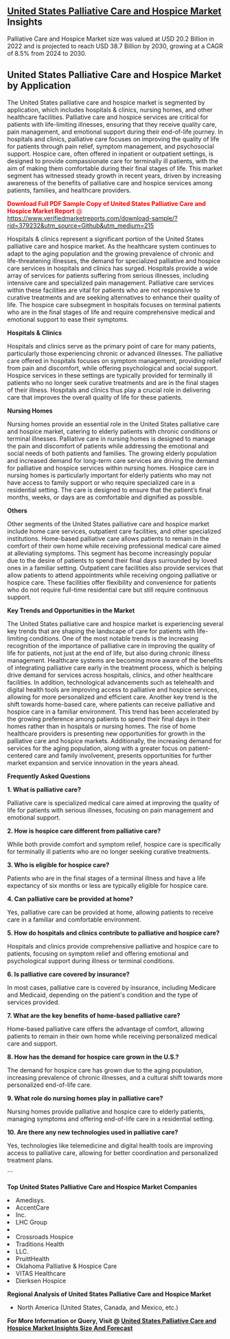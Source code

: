 <h2><a href="https://www.verifiedmarketreports.com/download-sample/?rid=379232&amp;utm_source=Github&amp;utm_medium=215" target="_blank">United States Palliative Care and Hospice Market</a> Insights</h2><p>Palliative Care and Hospice Market size was valued at USD 20.2 Billion in 2022 and is projected to reach USD 38.7 Billion by 2030, growing at a CAGR of 8.5% from 2024 to 2030.</p><p> <h2>United States Palliative Care and Hospice Market by Application</h2> <p>The United States palliative care and hospice market is segmented by application, which includes hospitals & clinics, nursing homes, and other healthcare facilities. Palliative care and hospice services are critical for patients with life-limiting illnesses, ensuring that they receive quality care, pain management, and emotional support during their end-of-life journey. In hospitals and clinics, palliative care focuses on improving the quality of life for patients through pain relief, symptom management, and psychosocial support. Hospice care, often offered in inpatient or outpatient settings, is designed to provide compassionate care for terminally ill patients, with the aim of making them comfortable during their final stages of life. This market segment has witnessed steady growth in recent years, driven by increasing awareness of the benefits of palliative care and hospice services among patients, families, and healthcare providers. <p><span class=""><span style="color: #ff0000;"><strong>Download Full PDF Sample Copy of United States Palliative Care and Hospice Market Report</strong> @ </span><a href="https://www.verifiedmarketreports.com/download-sample/?rid=379232&amp;utm_source=Github&amp;utm_medium=215" target="_blank">https://www.verifiedmarketreports.com/download-sample/?rid=379232&amp;utm_source=Github&amp;utm_medium=215</a></span></p> Hospitals & clinics represent a significant portion of the United States palliative care and hospice market. As the healthcare system continues to adapt to the aging population and the growing prevalence of chronic and life-threatening illnesses, the demand for specialized palliative and hospice care services in hospitals and clinics has surged. Hospitals provide a wide array of services for patients suffering from serious illnesses, including intensive care and specialized pain management. Palliative care services within these facilities are vital for patients who are not responsive to curative treatments and are seeking alternatives to enhance their quality of life. The hospice care subsegment in hospitals focuses on terminal patients who are in the final stages of life and require comprehensive medical and emotional support to ease their symptoms. <p><strong>Hospitals & Clinics</strong></p> <p>Hospitals and clinics serve as the primary point of care for many patients, particularly those experiencing chronic or advanced illnesses. The palliative care offered in hospitals focuses on symptom management, providing relief from pain and discomfort, while offering psychological and social support. Hospice services in these settings are typically provided for terminally ill patients who no longer seek curative treatments and are in the final stages of their illness. Hospitals and clinics thus play a crucial role in delivering care that improves the overall quality of life for these patients.</p> <p><strong>Nursing Homes</strong></p> <p>Nursing homes provide an essential role in the United States palliative care and hospice market, catering to elderly patients with chronic conditions or terminal illnesses. Palliative care in nursing homes is designed to manage the pain and discomfort of patients while addressing the emotional and social needs of both patients and families. The growing elderly population and increased demand for long-term care services are driving the demand for palliative and hospice services within nursing homes. Hospice care in nursing homes is particularly important for elderly patients who may not have access to family support or who require specialized care in a residential setting. The care is designed to ensure that the patient’s final months, weeks, or days are as comfortable and dignified as possible. <p><strong>Others</strong></p> <p>Other segments of the United States palliative care and hospice market include home care services, outpatient care facilities, and other specialized institutions. Home-based palliative care allows patients to remain in the comfort of their own home while receiving professional medical care aimed at alleviating symptoms. This segment has become increasingly popular due to the desire of patients to spend their final days surrounded by loved ones in a familiar setting. Outpatient care facilities also provide services that allow patients to attend appointments while receiving ongoing palliative or hospice care. These facilities offer flexibility and convenience for patients who do not require full-time residential care but still require continuous support.</p> <p><strong>Key Trends and Opportunities in the Market</strong></p> <p>The United States palliative care and hospice market is experiencing several key trends that are shaping the landscape of care for patients with life-limiting conditions. One of the most notable trends is the increasing recognition of the importance of palliative care in improving the quality of life for patients, not just at the end of life, but also during chronic illness management. Healthcare systems are becoming more aware of the benefits of integrating palliative care early in the treatment process, which is helping drive demand for services across hospitals, clinics, and other healthcare facilities. In addition, technological advancements such as telehealth and digital health tools are improving access to palliative and hospice services, allowing for more personalized and efficient care. Another key trend is the shift towards home-based care, where patients can receive palliative and hospice care in a familiar environment. This trend has been accelerated by the growing preference among patients to spend their final days in their homes rather than in hospitals or nursing homes. The rise of home healthcare providers is presenting new opportunities for growth in the palliative care and hospice markets. Additionally, the increasing demand for services for the aging population, along with a greater focus on patient-centered care and family involvement, presents opportunities for further market expansion and service innovation in the years ahead. <p><strong>Frequently Asked Questions</strong></p> <p><strong>1. What is palliative care?</strong></p> <p>Palliative care is specialized medical care aimed at improving the quality of life for patients with serious illnesses, focusing on pain management and emotional support.</p> <p><strong>2. How is hospice care different from palliative care?</strong></p> <p>While both provide comfort and symptom relief, hospice care is specifically for terminally ill patients who are no longer seeking curative treatments.</p> <p><strong>3. Who is eligible for hospice care?</strong></p> <p>Patients who are in the final stages of a terminal illness and have a life expectancy of six months or less are typically eligible for hospice care.</p> <p><strong>4. Can palliative care be provided at home?</strong></p> <p>Yes, palliative care can be provided at home, allowing patients to receive care in a familiar and comfortable environment.</p> <p><strong>5. How do hospitals and clinics contribute to palliative and hospice care?</strong></p> <p>Hospitals and clinics provide comprehensive palliative and hospice care to patients, focusing on symptom relief and offering emotional and psychological support during illness or terminal conditions.</p> <p><strong>6. Is palliative care covered by insurance?</strong></p> <p>In most cases, palliative care is covered by insurance, including Medicare and Medicaid, depending on the patient's condition and the type of services provided.</p> <p><strong>7. What are the key benefits of home-based palliative care?</strong></p> <p>Home-based palliative care offers the advantage of comfort, allowing patients to remain in their own home while receiving personalized medical care and support.</p> <p><strong>8. How has the demand for hospice care grown in the U.S.?</strong></p> <p>The demand for hospice care has grown due to the aging population, increasing prevalence of chronic illnesses, and a cultural shift towards more personalized end-of-life care.</p> <p><strong>9. What role do nursing homes play in palliative care?</strong></p> <p>Nursing homes provide palliative and hospice care to elderly patients, managing symptoms and offering end-of-life care in a residential setting.</p> <p><strong>10. Are there any new technologies used in palliative care?</strong></p> <p>Yes, technologies like telemedicine and digital health tools are improving access to palliative care, allowing for better coordination and personalized treatment plans.</p> ```</p><p><strong>Top United States Palliative Care and Hospice Market Companies</strong></p><div data-test-id=""><p><li>Amedisys.</li><li> AccentCare</li><li> Inc.</li><li> LHC Group</li><li></li><li> Crossroads Hospice</li><li> Traditions Health</li><li> LLC.</li><li> PruittHealth</li><li> Oklahoma Palliative & Hospice Care</li><li> VITAS Healthcare</li><li> Dierksen Hospice</li></p><div><strong>Regional Analysis of&nbsp;United States Palliative Care and Hospice Market</strong></div><ul><li dir="ltr"><p dir="ltr">North America&nbsp;(United States, Canada, and Mexico, etc.)</p></li></ul><p><strong>For More Information or Query, Visit @&nbsp;</strong><strong><a href="https://www.verifiedmarketreports.com/product/palliative-care-and-hospice-market/?utm_source=Github&amp;utm_medium=215" target="_blank">United States Palliative Care and Hospice Market Insights Size And Forecast</a></strong></p></div>
